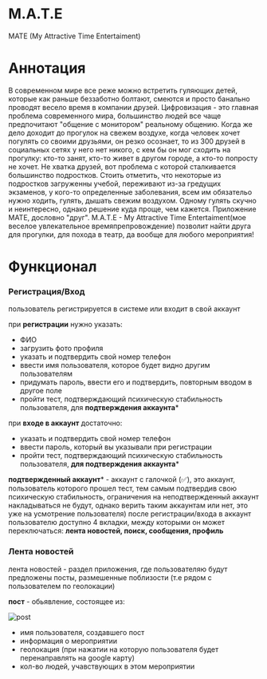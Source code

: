 # M.A.T.E
MATE (My Attractive Time Entertaiment)

# Аннотация
В современном мире все реже можно встретить гуляющих детей, которые как раньше беззаботно болтают, смеются и просто банально проводят весело время в компании друзей. Цифровизация - это главная проблема современного мира, большинство людей все чаще предпочитают "общение с монитором" реальному общению. Когда же дело доходит до прогулок на свежем воздухе, когда человек хочет погулять со своими друзьями, он резко осознает, то из 300 друзей в социальных сетях у него нет никого, с кем бы он мог сходить на прогулку: кто-то занят, кто-то живет в другом городе, а кто-то попросту не хочет. Не хватка друзей, вот проблема с которой сталкивается большинство подростков. Стоить отметить, что некоторые из подростков загруженны учебой, переживают из-за гредущих экзаменов, у кого-то определенные заболевания, всем им обязательо нужно ходить, гулять, дышать свежим воздухом. Одному гулять скучно и неинтересно, однако решение куда проще, чем кажется. Приложение MATE, дословно "друг". M.A.T.E - My Attractive Time Entertaiment(мое веселое увлекательное времяпрепровождение) позволит найти друга для прогулки, для похода в театр, да вообще для любого мероприятия!

# Функционал
### Регистрация/Вход
пользователь регистрируется в системе или входит в свой аккаунт

при **регистрации** нужно указать:
* ФИО
* загрузить фото профиля
* указать и подтвердить свой номер телефон
* ввести имя пользователя, которое будет видно другим пользователям
* придумать пароль, ввести его и подтвердить, повторным вводом в другое поле
* пройти тест, подтверждающий психическую стабильность пользователя, для **подтверждения аккаунта***

при **входе в аккаунт** достаточно:
* указать и подтвердить свой номер телефон
* ввести пароль, который вы указывали при регистрации
* пройти тест, подтверждающий психическую стабильность пользователя, **для подтверждения аккаунта***

**подтвержденный аккаунт*** - аккаунт с галочкой (:white_check_mark:), это аккаунт, пользователь которого прошел тест, тем самым подтвердив свою психическую стабильность, ограничения на неподтвержденный аккаунт накладываться не будут, однако верить таким аккаунтам или нет, это уже на усмотрение пользователя)
после регистрации/входа в аккаунт пользователю доступно 4 вкладки, между которыми он может переключаться: **лента новостей, поиск, сообщения, профиль**

### Лента новостей
лента новостей - раздел приложения, где пользователяю будут предложены посты, размешенные поблизости (т.е рядом с пользователем по геолокации) 

**пост** - обьявление, состоящее из:

![post](https://user-images.githubusercontent.com/92600545/224553320-8a4e5ff2-bf27-4876-be51-06a359f6ff1d.png)
* имя пользователя, создавшего пост
* информация о мероприятии
* геолокация (при нажатии на которую пользователя будет перенаправлять на google карту)
* кол-во людей, учавствующих в этом мероприятии
